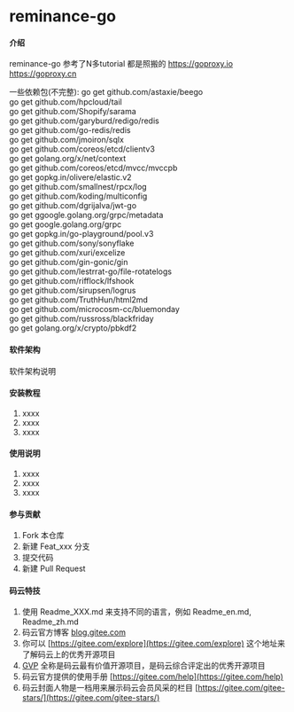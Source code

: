 # reminance-go

#### 介绍
reminance-go
参考了N多tutorial  都是照搬的
https://goproxy.io
https://goproxy.cn

一些依赖包(不完整):
go get github.com/astaxie/beego  
go get github.com/hpcloud/tail  
go get github.com/Shopify/sarama  
go get github.com/garyburd/redigo/redis  
go get github.com/go-redis/redis  
go get github.com/jmoiron/sqlx  
go get github.com/coreos/etcd/clientv3  
go get golang.org/x/net/context  
go get github.com/coreos/etcd/mvcc/mvccpb  
go get gopkg.in/olivere/elastic.v2  
go get github.com/smallnest/rpcx/log  
go get github.com/koding/multiconfig  
go get github.com/dgrijalva/jwt-go  
go get ggoogle.golang.org/grpc/metadata  
go get google.golang.org/grpc  
go get gopkg.in/go-playground/pool.v3  
go get github.com/sony/sonyflake  
go get github.com/xuri/excelize  
go get github.com/gin-gonic/gin  
go get github.com/lestrrat-go/file-rotatelogs  
go get github.com/rifflock/lfshook  
go get github.com/sirupsen/logrus  
go get github.com/TruthHun/html2md  
go get github.com/microcosm-cc/bluemonday  
go get github.com/russross/blackfriday  
go get golang.org/x/crypto/pbkdf2  




#### 软件架构
软件架构说明


#### 安装教程

1.  xxxx
2.  xxxx
3.  xxxx

#### 使用说明

1.  xxxx
2.  xxxx
3.  xxxx

#### 参与贡献

1.  Fork 本仓库
2.  新建 Feat_xxx 分支
3.  提交代码
4.  新建 Pull Request


#### 码云特技

1.  使用 Readme\_XXX.md 来支持不同的语言，例如 Readme\_en.md, Readme\_zh.md
2.  码云官方博客 [blog.gitee.com](https://blog.gitee.com)
3.  你可以 [https://gitee.com/explore](https://gitee.com/explore) 这个地址来了解码云上的优秀开源项目
4.  [GVP](https://gitee.com/gvp) 全称是码云最有价值开源项目，是码云综合评定出的优秀开源项目
5.  码云官方提供的使用手册 [https://gitee.com/help](https://gitee.com/help)
6.  码云封面人物是一档用来展示码云会员风采的栏目 [https://gitee.com/gitee-stars/](https://gitee.com/gitee-stars/)

